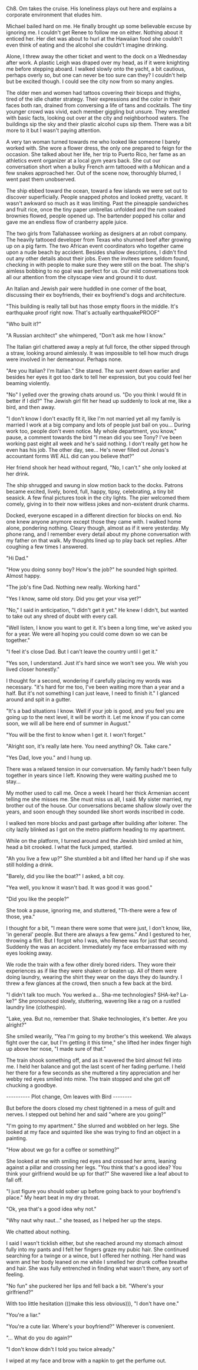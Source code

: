 Ch8. Om takes the cruise. His loneliness plays out here and explains a corporate environment that eludes him.





Michael bailed hard on me. He finally brought up some believable excuse by ignoring me. I couldn't get Renee to follow me on either. Nothing about it enticed her. Her diet was about to hurl at the Hawaiian food she couldn't even think of eating and the alcohol she couldn't imagine drinking.

Alone, I threw away the other ticket and went to the dock on a Wednesday after work. A plastic Leigh was draped over my head, as if it were knighting me before stepping aboard. I walked slowly onto the yacht, a bit cautious, perhaps overly so, but one can never be too sure can they? I couldn't help but be excited though. I could see the city now from so many angles.

The older men and women had tattoos covering their biceps and thighs, tired of the idle chatter strategy. Their expressions and the color in their faces both ran, drained from conversing a life of tans and cocktails. The tiny younger crowd was vivid, each member giggling but unsure. They wrestled with basic facts, looking out over at the city and neighborhood waters. The buildings sip the sky and their plastic alcohol cups sip them. There was a bit more to it but I wasn't paying attention.

A very tan woman turned towards me who looked like someone I barely worked with. She wore a flower dress, the only one prepared to feign for the occasion. She talked about her life, her trip to Puerto Rico, her fame as an athletics event organizer at a local gym years back. She cut our conversation short when a bulky French arm tattooed with a Mohican and a few snakes approached her. Out of the scene now, thoroughly blurred, I went past them unobserved.

The ship ebbed toward the ocean, toward a few islands we were set out to discover superficially. People snapped photos and looked pretty, vacant. It wasn't awkward so much as it was limiting. Past the pineapple sandwiches and fruit rice, once the tiny paper umbrellas unfolded and the rum soaked brownies flowed, people opened up. The bartender popped his collar and gave me an endless flow of cranberry apple juice.

The two girls from Tallahassee working as designers at an robot company. The heavily tattooed developer from Texas who shunned beef after growing up on a pig farm. The two African event coordinators who together came upon a nude beach by accident. Besides shallow descriptions, I didn't find out any other details about their jobs. Even the invitees were seldom found, checking in with people to make sure they were still on the boat. The ship's aimless bobbing to no goal was perfect for us. Our mild conversations took all our attention from the cityscape view and ground it to dust.

An Italian and Jewish pair were huddled in one corner of the boat, discussing their ex boyfriends, their ex boyfriend's dogs and architecture.

"This building is really tall but has those empty floors in the middle. It's earthquake proof right now. That's actually earthquakePROOF"

"Who built it?"

"A Russian architect" she whimpered, "Don't ask me how I know."

The Italian girl chattered away a reply at full force, the other sipped through a straw, looking around aimlessly. It was impossible to tell how much drugs were involved in her demeanour. Perhaps none.

"Are you Italian? I'm Italian." She stared. The sun went down earlier and besides her eyes it got too dark to tell her expression, but you could feel her beaming violently.

"No" I yelled over the growing chats around us. "Do you think I would fit in better if I did?" The Jewish girl flit her head up suddenly to look at me, like a bird, and then away.

"I don't know I don't exactly fit it, like I'm not married yet all my family is married I work at a big company and lots of people just bail on you... During work too, people don't even notice. My whole department, you know," pause, a comment towards the bird "I mean did you see Tony? I've been working past eight all week and he's said nothing. I don't really get how he even has his job. The other day, see... He's never filled out Jonas's accountant forms WE ALL did can you believe _that_?"

Her friend shook her head without regard, "No, I can't." she only looked at her drink.

The ship shrugged and swung in slow motion back to the docks. Patrons became excited, lively, bored, full, happy, tipsy, celebrating, a tiny bit seasick. A few final pictures took in the city lights. The pier welcomed them comely, giving in to their now witless jokes and non-existent drunk charms.

Docked, everyone escaped in a different direction for blocks on end. No one knew anyone anymore except those they came with. I walked home alone, pondering nothing. Cleary though, almost as if it were yesterday. My phone rang, and I remember every detail about my phone conversation with my father on that walk. My thoughts lined up to play back set replies. After coughing a few times I answered.

"Hi Dad."

"How you doing sonny boy? How's the job?" he sounded high spirited. Almost happy.

"The job's fine Dad. Nothing new really. Working hard."

"Yes I know, same old story. Did you get your visa yet?"

"No," I said in anticipation, "I didn't get it yet." He knew I didn't, but wanted to take out any shred of doubt with every call.

"Well listen, I know you want to get it. It's been a long time, we've asked you for a year. We were all hoping you could come down so we can be together."

"I feel it's close Dad. But I can't leave the country until I get it."

"Yes son, I understand. Just it's hard since we won't see you. We wish you lived closer honestly."

I thought for a second, wondering if carefully placing my words was necessary. "it's hard for me too, I've been waiting more than a year and a half. But it's not something I can just leave, I need to finish it." I glanced around and spit in a gutter.

"It's a bad situations I know. Well if your job is good, and you feel you are going up to the next level, it will be worth it. Let me know if you can come soon, we will all be here end of summer in August."

"You will be the first to know when I get it. I won't forget."

"Alright son, it's really late here. You need anything? Ok. Take care."

"Yes Dad, love you." and I hung up.

There was a relaxed tension in our conversation. My family hadn't been fully together in years since I left. Knowing they were waiting pushed me to stay...

My mother used to call me. Once a week I heard her thick Armenian accent telling me she misses me. She must miss us all, I said. My sister married, my brother out of the house. Our conversations became shallow slowly over the years, and soon enough they sounded like short words inscribed in code.

I walked ten more blocks and past garbage after building after loiterer. The city lazily blinked as I got on the metro platform heading to my apartment.

While on the platform, I turned around and the Jewish bird smiled at him, head a bit crooked. I what the fuck jumped, startled.

"Ah you live a few up?" She stumbled a bit and lifted her hand up if she was still holding a drink.

"Barely, did you like the boat?" I asked, a bit coy.

"Yea well, you know it wasn't bad. It was good it was good."

"Did you like the people?"

She took a pause, ignoring me, and stuttered, "Th-there were a few of those, yea."

I thought for a bit, "I mean there were some that were just, I don't know, like, 'in general' people. But there are always a few gems." And I gestured to her, throwing a flirt. But I forgot who I was, who Renee was for just that second. Suddenly the was an accident. Immediately my face embarrassed with my eyes looking away.

We rode the train with a few other direly bored riders. They wore their experiences as if like they were shaken or beaten up. All of them were doing laundry, wearing the shirt they wear on the days they do laundry. I threw a few glances at the crowd, then snuch a few back at the bird.

"I didn't talk too much. You werked a... Sha-me technologies? SHA-ke? La-ke?" She pronounced slowly, stuttering, wavering like a rag on a rustled laundry line (clothespin).

"Lake, yea. But no, remember that. Shake technologies, it's better. Are you alright?"

She smiled wearily, "Yea I'm going to my brother's this weekend. We always fight over the car, but I'm getting it this time," she lifted her index finger high up above her nose, "I made sure of that."

The train shook something off, and as it wavered the bird almost fell into me. I held her balance and got the last scent of her fading perfume. I held her there for a few seconds as she muttered a tiny appreciation and her webby red eyes smiled into mine. The train stopped and she got off chucking a goodbye.

---------- Plot change, Om leaves with Bird --------

But before the doors closed my chest tightened in a mess of guilt and nerves. I stepped out behind her and said "where are you going?"

"I'm going to my apartment." She slurred and wobbled on her legs. She looked at my face and squinted like she was trying to find an object in a painting.

"How about we go for a coffee or something?"

She looked at me with smiling red eyes and crossed her arms, leaning against a pillar and crossing her legs. "You think that's a good idea? You think your girlfriend would be up for that?" She wavered like a leaf about to fall off.

"I just figure you should sober up before going back to your boyfriend's place." My heart beat in my dry throat.

"Ok, yea that's a good idea why not."

"Why naut why naut..." she teased, as I helped her up the steps.

We chatted about nothing.




I said I wasn't ticklish either, but she reached around my stomach almost fully into my pants and I felt her fingers graze my pubic hair. She continued searching for a twinge or a wince, but I offered her nothing. Her hand was warm and her body leaned on me while I smelled her drunk coffee breathe and hair. She was fully entrenched in finding what wasn't there, any sort of feeling.

"No fun" she puckered her lips and fell back a bit. "Where's your girlfriend?"

With too little hesitation (((make this less obvious))), "I don't have one."

"You're a liar."

"You're a cute liar. Where's your boyfriend?" Wherever is convenient.

"... What do you do again?"

"I don't know didn't I told you twice already."



I wiped at my face and brow with a napkin to get the perfume out.
